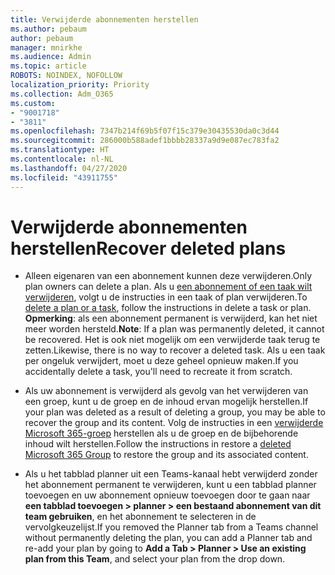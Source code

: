 ```yaml
---
title: Verwijderde abonnementen herstellen
ms.author: pebaum
author: pebaum
manager: mnirkhe
ms.audience: Admin
ms.topic: article
ROBOTS: NOINDEX, NOFOLLOW
localization_priority: Priority
ms.collection: Adm_O365
ms.custom:
- "9001718"
- "3811"
ms.openlocfilehash: 7347b214f69b5f07f15c379e30435530da0c3d44
ms.sourcegitcommit: 286000b588adef1bbbb28337a9d9e087ec783fa2
ms.translationtype: HT
ms.contentlocale: nl-NL
ms.lasthandoff: 04/27/2020
ms.locfileid: "43911755"
---
```

# <a name="recover-deleted-plans"></a><span data-ttu-id="4d45f-102">Verwijderde abonnementen herstellen</span><span class="sxs-lookup"><span data-stu-id="4d45f-102">Recover deleted plans</span></span>

- <span data-ttu-id="4d45f-103">Alleen eigenaren van een abonnement kunnen deze verwijderen.</span><span class="sxs-lookup"><span data-stu-id="4d45f-103">Only plan owners can delete a plan.</span></span> <span data-ttu-id="4d45f-104">Als u [een abonnement of een taak wilt verwijderen](https://support.microsoft.com/nl-NL/office/delete-a-task-or-plan-39e10e78-13f0-446d-94cd-9e562648497a.), volgt u de instructies in een taak of plan verwijderen.</span><span class="sxs-lookup"><span data-stu-id="4d45f-104">To [delete a plan or a task](https://support.microsoft.com/nl-NL/office/delete-a-task-or-plan-39e10e78-13f0-446d-94cd-9e562648497a.), follow the instructions in delete a task or plan.</span></span>  <span data-ttu-id="4d45f-105">**Opmerking**: als een abonnement permanent is verwijderd, kan het niet meer worden hersteld.</span><span class="sxs-lookup"><span data-stu-id="4d45f-105">**Note**: If a plan was permanently deleted, it cannot be recovered.</span></span> <span data-ttu-id="4d45f-106">Het is ook niet mogelijk om een verwijderde taak terug te zetten.</span><span class="sxs-lookup"><span data-stu-id="4d45f-106">Likewise, there is no way to recover a deleted task.</span></span> <span data-ttu-id="4d45f-107">Als u een taak per ongeluk verwijdert, moet u deze geheel opnieuw maken.</span><span class="sxs-lookup"><span data-stu-id="4d45f-107">If you accidentally delete a task, you'll need to recreate it from scratch.</span></span>

- <span data-ttu-id="4d45f-108">Als uw abonnement is verwijderd als gevolg van het verwijderen van een groep, kunt u de groep en de inhoud ervan mogelijk herstellen.</span><span class="sxs-lookup"><span data-stu-id="4d45f-108">If your plan was deleted as a result of deleting a group, you may be able to recover the group and its content.</span></span> <span data-ttu-id="4d45f-109">Volg de instructies in een [verwijderde Microsoft 365-groep](https://docs.microsoft.com/microsoft-365/admin/create-groups/restore-deleted-group?view=o365-worldwide) herstellen als u de groep en de bijbehorende inhoud wilt herstellen.</span><span class="sxs-lookup"><span data-stu-id="4d45f-109">Follow the instructions in restore a [deleted Microsoft 365 Group](https://docs.microsoft.com/microsoft-365/admin/create-groups/restore-deleted-group?view=o365-worldwide) to restore the group and its associated content.</span></span>

- <span data-ttu-id="4d45f-110">Als u het tabblad planner uit een Teams-kanaal hebt verwijderd zonder het abonnement permanent te verwijderen, kunt u een tabblad planner toevoegen en uw abonnement opnieuw toevoegen door te gaan naar **een tabblad toevoegen > planner > een bestaand abonnement van dit team gebruiken**, en het abonnement te selecteren in de vervolgkeuzelijst.</span><span class="sxs-lookup"><span data-stu-id="4d45f-110">If you removed the Planner tab from a Teams channel without permanently deleting the plan, you can add a Planner tab and re-add your plan by going to **Add a Tab > Planner > Use an existing plan from this Team**, and select your plan from the drop down.</span></span>
